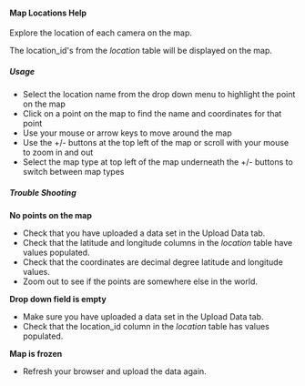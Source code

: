 #### Map Locations Help

Explore the location of each camera on the map. 

The location_id's from the *location* table will be displayed on the map.

##### Usage

- Select the location name from the drop down menu to highlight the point on the map
- Click on a point on the map to find the name and coordinates for that point
- Use your mouse or arrow keys to move around the map
- Use the +/- buttons at the top left of the map or scroll with your mouse to zoom in and out
- Select the map type at top left of the map underneath the +/- buttons to switch between map types

##### Trouble Shooting

**No points on the map**

- Check that you have uploaded a data set in the Upload Data tab. 
- Check that the latitude and longitude columns in the *location* table have values populated.
- Check that the coordinates are decimal degree latitude and longitude values. 
- Zoom out to see if the points are somewhere else in the world.

**Drop down field is empty**

- Make sure you have uploaded a data set in the Upload Data tab. 
- Check that the location_id column in the *location* table has values populated.

**Map is frozen**

- Refresh your browser and upload the data again.
